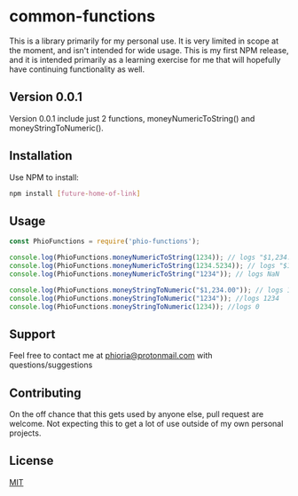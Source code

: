 # common-functions

This is a library primarily for my personal use.  It is very limited in scope at the moment, and isn't intended for wide usage.  This is my first NPM release, and it is intended primarily as a learning exercise for me that will hopefully have continuing functionality as well.

## Version 0.0.1

Version 0.0.1 include just 2 functions, moneyNumericToString() and moneyStringToNumeric().

## Installation

Use NPM to install:

```bash
npm install [future-home-of-link]
```

## Usage

```js script
const PhioFunctions = require('phio-functions');

console.log(PhioFunctions.moneyNumericToString(1234)); // logs "$1,234.00"
console.log(PhioFunctions.moneyNumericToString(1234.5234)); // logs "$1,234.52"
console.log(PhioFunctions.moneyNumericToString("1234")); // logs NaN

console.log(PhioFunctions.moneyStringToNumeric("$1,234.00")); // logs 1234
console.log(PhioFunctions.moneyStringToNumeric("1234")); //logs 1234
console.log(PhioFunctions.moneyStringToNumeric(1234)); //logs 0
```

## Support

Feel free to contact me at phioria@protonmail.com with questions/suggestions

## Contributing

On the off chance that this gets used by anyone else, pull request are welcome.  Not expecting this to get a lot of use outside of my own personal projects.

## License
[MIT](https://choosealicense.com/licenses/mit/)